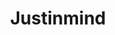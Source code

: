 ---
title: Justinmind
intro: All-in-one prototyping tool for web and mobile apps.
link: http://www.framer.com
category:
- Wireframing
- Prototyping
image: "justinmind.png"
---